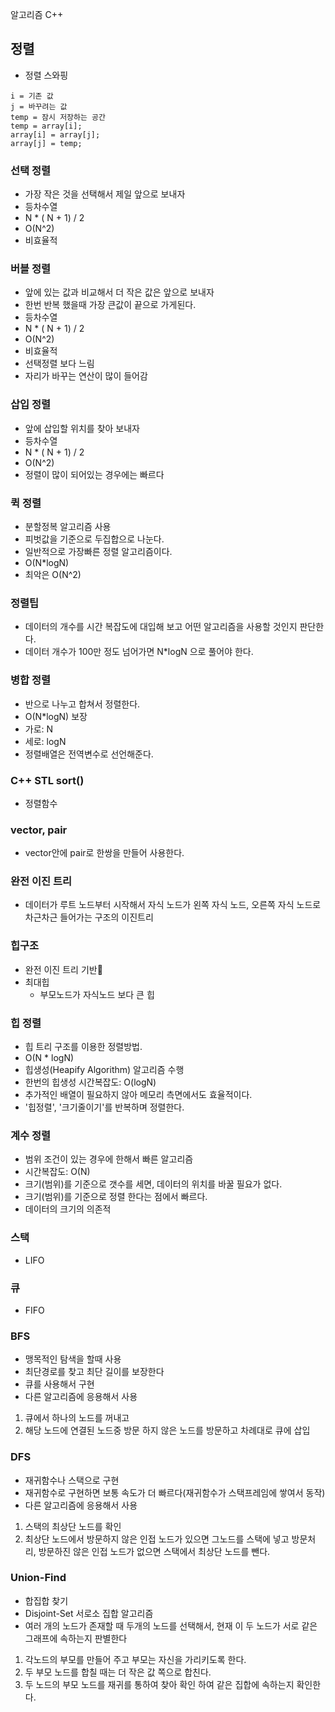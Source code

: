 알고리즘 C++

## 정렬
- 정렬 스와핑
```
i = 기존 값
j = 바꾸려는 값
temp = 잠시 저장하는 공간
temp = array[i];
array[i] = array[j];
array[j] = temp;
```

### 선택 정렬
- 가장 작은 것을 선택해서 제일 앞으로 보내자
- 등차수열
- N * ( N + 1) / 2
- O(N^2)
- 비효율적

### 버블 정렬
- 앞에 있는 값과 비교해서 더 작은 값은 앞으로 보내자
- 한번 반복 했을때 가장 큰값이 끝으로 가게된다.
- 등차수열
- N * ( N + 1) / 2
- O(N^2)
- 비효율적
- 선택정렬 보다 느림  
- 자리가 바꾸는 연산이 많이 들어감

### 삽입 정렬
- 앞에 삽입할 위치를 찾아 보내자
- 등차수열
- N * ( N + 1) / 2
- O(N^2)
- 정렬이 많이 되어있는 경우에는 빠르다

### 퀵 정렬
- 분할정복 알고리즘 사용
- 피벗값을 기준으로 두집합으로 나눈다.
- 일반적으로 가장빠른 정렬 알고리즘이다.
- O(N*logN)
- 최악은 O(N^2)

### 정렬팁
- 데이터의 개수를 시간 복잡도에 대입해 보고 어떤 알고리즘을 사용할 것인지 판단한다.
- 데이터 개수가 100만 정도 넘어가면 N*logN 으로 풀어야 한다.


### 병합 정렬
- 반으로 나누고 합쳐서 정렬한다.
- O(N*logN) 보장
- 가로: N
- 세로: logN
- 정렬배열은 전역변수로 선언해준다.

### C++ STL sort()
- 정렬함수

### vector, pair
- vector안에 pair로 한쌍을 만들어 사용한다.

### 완전 이진 트리
- 데이터가 루트 노드부터 시작해서 자식 노드가 
  왼쪽 자식 노드, 오른쪽 자식 노드로 차근차근 들어가는 구조의 이진트리

### 힙구조
- 완전 이진 트리 기반
- 최대힙
  - 부모노드가 자식노드 보다 큰 힙

### 힙 정렬
- 힙 트리 구조를 이용한 정렬방법.
- O(N * logN)
- 힙생성(Heapify Algorithm) 알고리즘 수행
- 한번의 힙생성 시간복잡도: O(logN)
- 추가적인 배열이 필요하지 않아 메모리 측면에서도 효율적이다.
- '힙정렬', '크기줄이기'를 반복하며 정렬한다.

### 계수 정렬
- 범위 조건이 있는 경우에 한해서 빠른 알고리즘
- 시간복잡도: O(N)
- 크기(범위)를 기준으로 갯수를 세면, 데이터의 위치를 바꿀 필요가 없다.
- 크기(범위)를 기준으로 정렬 한다는 점에서 빠르다.
- 데이터의 크기의 의존적

### 스택
- LIFO

### 큐
- FIFO

### BFS
- 맹목적인 탐색을 할때 사용
- 최단경로를 찾고 최단 길이를 보장한다
- 큐를 사용해서 구현
- 다른 알고리즘에 응용해서 사용
1. 큐에서 하나의 노드를 꺼내고
2. 해당 노드에 연결된 노드중 방문 하지 않은 노드를 방문하고 차례대로 큐에 삽입

### DFS
- 재귀함수나 스택으로 구현
- 재귀함수로 구현하면 보통 속도가 더 빠르다(재귀함수가 스택프레임에 쌓여서 동작)
- 다른 알고리즘에 응용해서 사용
1. 스택의 최상단 노드를 확인
2. 최상단 노드에서 방문하지 않은 인접 노드가 있으면 그노드를 스택에 넣고 방문처리, 방문하진 않은 인접 노드가 없으면 스택에서 최상단 노드를 뺀다.

### Union-Find
- 합집합 찾기
- Disjoint-Set 서로소 집합 알고리즘
- 여러 개의 노드가 존재할 때 두개의 노드를 선택해서, 현재 이 두 노드가 서로 같은 그래프에 속하는지 판별한다
1. 각노드의 부모를 만들어 주고 부모는 자신을 가리키도록 한다.
2. 두 부모 노드를 합칠 때는 더 작은 값 쪽으로 합친다.
3. 두 노드의 부모 노드를 재귀를 통하여 찾아 확인 하여 같은 집합에 속하는지 확인한다.
